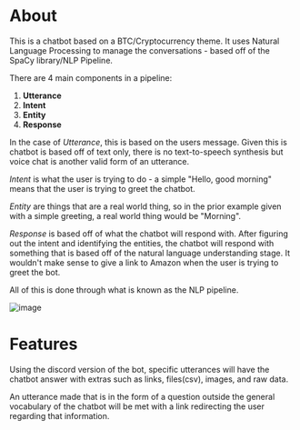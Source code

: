 # About
This is a chatbot based on a BTC/Cryptocurrency theme. It uses Natural Language Processing to manage the conversations - based off of the SpaCy library/NLP Pipeline.

There are 4 main components in a pipeline:

1. __Utterance__
2. __Intent__
3. __Entity__
4. __Response__

In the case of *Utterance*, this is based on the users message. Given this is chatbot is based off of text only, there is no text-to-speech synthesis but
voice chat is another valid form of an utterance.

*Intent* is what the user is trying to do - a simple "Hello, good morning" means that the user is trying to greet the chatbot.

*Entity* are things that are a real world thing, so in the prior example given with a simple greeting, a real world thing would be "Morning".

*Response* is based off of what the chatbot will respond with. After figuring out the intent and identifying the entities, the chatbot will respond with something that is
based off of the natural language understanding stage. It wouldn't make sense to give a link to Amazon when the user is trying to greet the bot.

All of this is done through what is known as the NLP pipeline.

![image](https://github.com/ramelmirza/nlp-chatbot/image.png)

# Features
Using the discord version of the bot, specific utterances will have the chatbot answer with extras such as links, files(csv), images, and raw data.

An utterance made that is in the form of a question outside the general vocabulary of the chatbot will be met with a link redirecting the user regarding that information.